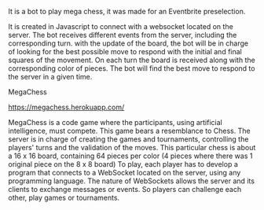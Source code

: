It is a bot to play mega chess, it was made for an Eventbrite preselection.

It is created in Javascript to connect with a websocket located on the server.
The bot receives different events from the server, including the corresponding turn.
with the update of the board, the bot will be in charge of looking for the best
possible move to respond with the initial and final squares of the movement.
On each turn the board is received along with the corresponding color of pieces.
The bot will find the best move to respond to the server in a given time.

MegaChess

https://megachess.herokuapp.com/

MegaChess is a code game where the participants, using artificial intelligence, must compete. This game bears a resemblance to Chess.
The server is in charge of creating the games and tournaments, controlling the players' turns and the validation of the moves.
This particular chess is about a 16 x 16 board, containing 64 pieces per color (4 pieces where there was 1 original piece on the 8 x 8 board)
To play, each player has to develop a program that connects to a WebSocket located on the server, using any programming language.
The nature of WebSockets allows the server and its clients to exchange messages or events. So players can challenge each other, play games or tournaments.
